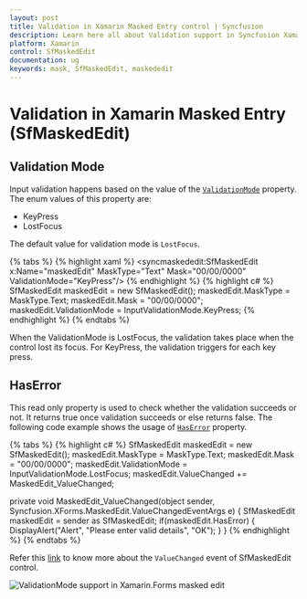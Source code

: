 ```yaml
---
layout: post
title: Validation in Xamarin Masked Entry control | Syncfusion
description: Learn here all about Validation support in Syncfusion Xamarin Masked Entry (SfMaskedEdit) control and more.
platform: Xamarin
control: SfMaskedEdit
documentation: ug 
keywords: mask, SfMaskedEdit, maskededit
---
```

# Validation in Xamarin Masked Entry (SfMaskedEdit)

## Validation Mode

Input validation happens based on the value of the [`ValidationMode`](https://help.syncfusion.com/cr/xamarin/Syncfusion.XForms.MaskedEdit.SfMaskedEdit.html#Syncfusion_XForms_MaskedEdit_SfMaskedEdit_ValidationMode) property. The enum values of this property are:

* KeyPress
* LostFocus

The default value for validation mode is `LostFocus`.

{% tabs %}
{% highlight xaml %}
<syncmaskededit:SfMaskedEdit x:Name="maskedEdit" MaskType="Text" Mask="00/00/0000" ValidationMode="KeyPress"/>
{% endhighlight %}
{% highlight c# %}
SfMaskedEdit maskedEdit = new SfMaskedEdit();
maskedEdit.MaskType = MaskType.Text;
maskedEdit.Mask = "00/00/0000";
maskedEdit.ValidationMode = InputValidationMode.KeyPress;
{% endhighlight %}
{% endtabs %}

When the ValidationMode is LostFocus, the validation takes place when the control lost its focus. For KeyPress, the validation triggers for each key press.

## HasError

This read only property is used to check whether the validation succeeds or not. It returns true once validation succeeds or else returns false. The following code example shows the usage of [`HasError`](https://help.syncfusion.com/cr/xamarin/Syncfusion.XForms.MaskedEdit.SfMaskedEdit.html#Syncfusion_XForms_MaskedEdit_SfMaskedEdit_HasError) property.

{% tabs %}
{% highlight c# %}
SfMaskedEdit maskedEdit = new SfMaskedEdit();
maskedEdit.MaskType = MaskType.Text;
maskedEdit.Mask = "00/00/0000";
maskedEdit.ValidationMode = InputValidationMode.LostFocus;
maskedEdit.ValueChanged += MaskedEdit_ValueChanged;


private void MaskedEdit_ValueChanged(object sender, Syncfusion.XForms.MaskedEdit.ValueChangedEventArgs e)
{
    SfMaskedEdit maskedEdit = sender as SfMaskedEdit;
    if(maskedEdit.HasError)
    {
        DisplayAlert("Alert", "Please enter valid details", "OK");
    }
}
{% endhighlight %}
{% endtabs %}


Refer this [link](events.html#valuechanged-event) to know more about the `ValueChanged` event of SfMaskedEdit control.

![ValidationMode support in Xamarin.Forms masked edit](SfMaskedEditImages/Validation.png)
